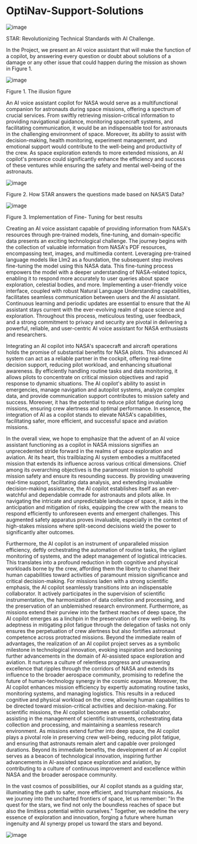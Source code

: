 # OptiNav-Support-Solutions

![image](https://github.com/McPcengineer/OptiNav-Support-Solutions/assets/98932275/e7638867-89d0-41fb-ab4f-e7dc2a259b0e)

STAR: Revolutionizing Technical Standards with AI Challenge.

In the Project, we present an AI voice assistant that will make the function of a copilot, by answering every question or doubt about solutions of a damage or any other issue that could happen during the mission as shown in Figure 1.
 
![image](https://github.com/McPcengineer/OptiNav-Support-Solutions/assets/98932275/a38648d3-f687-4216-a51c-14a4c4f0a085)

Figure 1. The illusion figure


An AI voice assistant copilot for NASA would serve as a multifunctional companion for astronauts during space missions, offering a spectrum of crucial services. From swiftly retrieving mission-critical information to providing navigational guidance, monitoring spacecraft systems, and facilitating communication, it would be an indispensable tool for astronauts in the challenging environment of space. Moreover, its ability to assist with decision-making, health monitoring, experiment management, and emotional support would contribute to the well-being and productivity of the crew. As space exploration extends to more extended missions, an AI copilot's presence could significantly enhance the efficiency and success of these ventures while ensuring the safety and mental well-being of the astronauts.

![image](https://github.com/McPcengineer/OptiNav-Support-Solutions/assets/98932275/cb592313-6e2b-45e6-913f-3a6278a5006a)

Figure 2. How STAR answers the questions made based on NASA’S Data?
 
![image](https://github.com/McPcengineer/OptiNav-Support-Solutions/assets/98932275/0310e7e6-269b-4dda-80e3-8a8158d52b99)

Figure 3. Implementation of Fine- Tuning for best results

Creating an AI voice assistant capable of providing information from NASA's resources through pre-trained models, fine-tuning, and domain-specific data presents an exciting technological challenge. The journey begins with the collection of valuable information from NASA's PDF resources, encompassing text, images, and multimedia content. Leveraging pre-trained language models like Llm2 as a foundation, the subsequent step involves fine-tuning the model using this NASA data. This fine-tuning process empowers the model with a deeper understanding of NASA-related topics, enabling it to respond more accurately to user queries about space exploration, celestial bodies, and more. Implementing a user-friendly voice interface, coupled with robust Natural Language Understanding capabilities, facilitates seamless communication between users and the AI assistant. Continuous learning and periodic updates are essential to ensure that the AI assistant stays current with the ever-evolving realm of space science and exploration. Throughout this process, meticulous testing, user feedback, and a strong commitment to privacy and security are pivotal in delivering a powerful, reliable, and user-centric AI voice assistant for NASA enthusiasts and researchers.

Integrating an AI copilot into NASA's spacecraft and aircraft operations holds the promise of substantial benefits for NASA pilots. This advanced AI system can act as a reliable partner in the cockpit, offering real-time decision support, reducing pilot workload, and enhancing situational awareness. By efficiently handling routine tasks and data monitoring, it allows pilots to concentrate on critical mission objectives and rapid response to dynamic situations. The AI copilot's ability to assist in emergencies, manage navigation and autopilot systems, analyze complex data, and provide communication support contributes to mission safety and success. Moreover, it has the potential to reduce pilot fatigue during long missions, ensuring crew alertness and optimal performance. In essence, the integration of AI as a copilot stands to elevate NASA's capabilities, facilitating safer, more efficient, and successful space and aviation missions.

In the overall view, we hope to emphasize that the advent of an AI voice assistant functioning as a copilot in NASA missions signifies an unprecedented stride forward in the realms of space exploration and aviation. At its heart, this trailblazing AI system embodies a multifaceted mission that extends its influence across various critical dimensions. Chief among its overarching objectives is the paramount mission to uphold mission safety and ensure its resounding success. By providing unwavering real-time support, facilitating data analysis, and extending invaluable decision-making assistance, the AI copilot establishes itself as an ever-watchful and dependable comrade for astronauts and pilots alike. In navigating the intricate and unpredictable landscape of space, it aids in the anticipation and mitigation of risks, equipping the crew with the means to respond efficiently to unforeseen events and emergent challenges. This augmented safety apparatus proves invaluable, especially in the context of high-stakes missions where split-second decisions wield the power to significantly alter outcomes.

Furthermore, the AI copilot is an instrument of unparalleled mission efficiency, deftly orchestrating the automation of routine tasks, the vigilant monitoring of systems, and the adept management of logistical intricacies. This translates into a profound reduction in both cognitive and physical workloads borne by the crew, affording them the liberty to channel their human capabilities toward activities of paramount mission significance and critical decision-making. For missions laden with a strong scientific emphasis, the AI copilot seamlessly transitions into an indispensable collaborator. It actively participates in the supervision of scientific instrumentation, the harmonization of data collection and processing, and the preservation of an unblemished research environment. Furthermore, as missions extend their purview into the farthest reaches of deep space, the AI copilot emerges as a linchpin in the preservation of crew well-being. Its adeptness in mitigating pilot fatigue through the delegation of tasks not only ensures the perpetuation of crew alertness but also fortifies astronaut competence across protracted missions. Beyond the immediate realm of advantages, the realization of an AI copilot project serves as a symbolic milestone in technological innovation, evoking inspiration and beckoning further advancements in the domain of AI-assisted space exploration and aviation. It nurtures a culture of relentless progress and unwavering excellence that ripples through the corridors of NASA and extends its influence to the broader aerospace community, promising to redefine the future of human-technology synergy in the cosmic expanse.
Moreover, the AI copilot enhances mission efficiency by expertly automating routine tasks, monitoring systems, and managing logistics. This results in a reduced cognitive and physical workload on the crew, allowing human capabilities to be directed toward mission-critical activities and decision-making. For scientific missions, the AI copilot becomes an essential collaborator, assisting in the management of scientific instruments, orchestrating data collection and processing, and maintaining a seamless research environment. As missions extend further into deep space, the AI copilot plays a pivotal role in preserving crew well-being, reducing pilot fatigue, and ensuring that astronauts remain alert and capable over prolonged durations. Beyond its immediate benefits, the development of an AI copilot serves as a beacon of technological innovation, inspiring further advancements in AI-assisted space exploration and aviation, by contributing to a culture of continuous improvement and excellence within NASA and the broader aerospace community.

In the vast cosmos of possibilities, our AI copilot stands as a guiding star, illuminating the path to safer, more efficient, and triumphant missions. As we journey into the uncharted frontiers of space, let us remember: "In the quest for the stars, we find not only the boundless reaches of space but also the limitless potential within ourselves." Together, we redefine the very essence of exploration and innovation, forging a future where human ingenuity and AI synergy propel us toward the stars and beyond.

![image](https://github.com/McPcengineer/OptiNav-Support-Solutions/assets/98932275/f17c58e9-e28b-4961-9bea-8b2c4bf21187)

